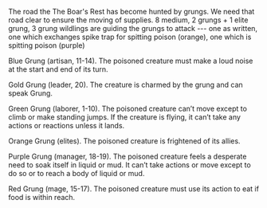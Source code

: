 The road the The Boar's Rest has become hunted by grungs. We need that road clear to ensure the moving of supplies. 8 medium, 2 grungs + 1 elite grung, 3 grung wildlings are guiding the grungs to attack --- one as written, one which exchanges spike trap for spitting poison (orange), one which is spitting poison (purple)

Blue Grung (artisan, 11-14). The poisoned creature must make a loud noise at the start and end of its turn.

Gold Grung (leader, 20). The creature is charmed by the grung and can speak Grung.

Green Grung (laborer, 1-10). The poisoned creature can’t move except to climb or make standing jumps. If the creature is flying, it can’t take any actions or reactions unless it lands.

Orange Grung (elites). The poisoned creature is frightened of its allies.

Purple Grung (manager, 18-19). The poisoned creature feels a desperate need to soak itself in liquid or mud. It can’t take actions or move except to do so or to reach a body of liquid or mud.

Red Grung (mage, 15-17). The poisoned creature must use its action to eat if food is within reach.
